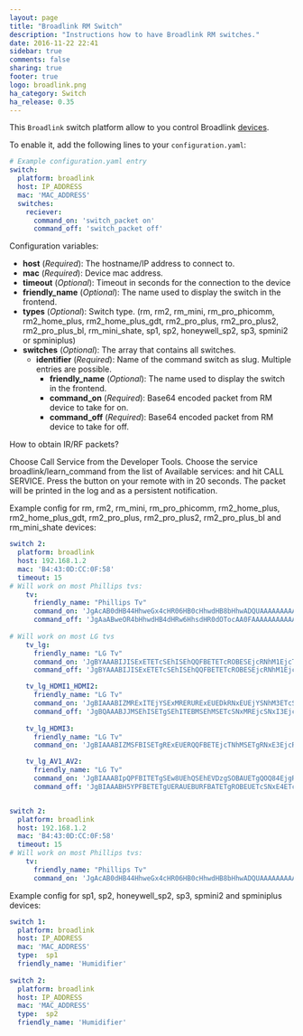 ```yaml
---
layout: page
title: "Broadlink RM Switch"
description: "Instructions how to have Broadlink RM switches."
date: 2016-11-22 22:41
sidebar: true
comments: false
sharing: true
footer: true
logo: broadlink.png
ha_category: Switch
ha_release: 0.35
---
```


This `Broadlink` switch platform allow to you control Broadlink [devices](http://www.ibroadlink.com/rm/).

To enable it, add the following lines to your `configuration.yaml`:

```yaml
# Example configuration.yaml entry
switch:
  platform: broadlink
  host: IP_ADDRESS
  mac: 'MAC_ADDRESS'
  switches:
    reciever:
      command_on: 'switch_packet on'
      command_off: 'switch_packet off'
```

Configuration variables:

- **host** (*Required*): The hostname/IP address to connect to.
- **mac** (*Required*):  Device mac address.
- **timeout** (*Optional*): Timeout in seconds for the connection to the device
- **friendly_name** (*Optional*): The name used to display the switch in the frontend.
- **types** (*Optional*): Switch type. (rm, rm2, rm_mini, rm_pro_phicomm, rm2_home_plus, rm2_home_plus_gdt, rm2_pro_plus, rm2_pro_plus2, rm2_pro_plus_bl, rm_mini_shate, sp1, sp2, honeywell_sp2, sp3, spmini2 or spminiplus)
- **switches** (*Optional*): The array that contains all switches.
  - **identifier** (*Required*): Name of the command switch as slug. Multiple entries are possible.
    - **friendly_name** (*Optional*): The name used to display the switch in the frontend.
    - **command_on** (*Required*): Base64 encoded packet from RM device to take for on.
    - **command_off** (*Required*): Base64 encoded packet from RM device to take for off.


How to obtain IR/RF packets?

Choose Call Service from the Developer Tools. Choose the service broadlink/learn_command from the list of Available services:  and hit CALL SERVICE. Press the button on your remote with in 20 seconds. The packet will be printed in the log and as a persistent notification.


Example config for rm, rm2, rm_mini, rm_pro_phicomm, rm2_home_plus, rm2_home_plus_gdt, rm2_pro_plus, rm2_pro_plus2, rm2_pro_plus_bl and rm_mini_shate devices:

```yaml
switch 2:
  platform: broadlink
  host: 192.168.1.2
  mac: 'B4:43:0D:CC:0F:58'
  timeout: 15
# Will work on most Phillips tvs:
    tv:
      friendly_name: "Phillips Tv"
      command_on: 'JgAcAB0dHB44HhweGx4cHR06HB0cHhwdHB8bHhwADQUAAAAAAAAAAAAAAAA='
      command_off: 'JgAaABweOR4bHhwdHB4dHRw6HhsdHR0dOTocAA0FAAAAAAAAAAAAAAAAAAA='
      
# Will work on most LG tvs
    tv_lg:
      friendly_name: "LG Tv"
      command_on: 'JgBYAAABIJISExETETcSEhISEhQQFBETETcROBESEjcRNhM1EjcTNRMTERISNxEUERMSExE2EjYSNhM2EhIROBE3ETcREhITEgAFGwABH0oSAAwzAAEfShEADQU='
      command_off: 'JgBYAAABIJISExETETcSEhISEhQQFBETETcROBESEjcRNhM1EjcTNRMTERISNxEUERMSExE2EjYSNhM2EhIROBE3ETcREhITEgAFGwABH0oSAAwzAAEfShEADQU='

    tv_lg_HDMI1_HDMI2:
      friendly_name: "LG Tv"
      command_on: 'JgBIAAABIZMRExITEjYSExMRERURExEUEDkRNxEUEjYSNhM3ETcSNxITETgSNhI2ExMQExE4ETYSNxIUERMSExE4ETcRFBETEQANBQ=='
      command_off: 'JgBQAAABJJMSEhISETgSEhITEBMSEhMSETcSNxMREjcSNxI3EjcSOBETERITNhM2EhITERM2EzcRNxI3ExISEhI3EjcRExETEgAFLQABJEoRAA0FAAAAAAAAAAA='
      
    tv_lg_HDMI3:
      friendly_name: "LG Tv"
      command_on: 'JgBIAAABIZMSFBISETgRExEUERQQFBETEjcTNhMSETgRNxE3EjcROBM2ERMSFBE4ERMSNxM2EjUSFBE2ETgRExM2ExITEhATEwANBQ=='

    tv_lg_AV1_AV2:
      friendly_name: "LG Tv"
      command_on: 'JgBIAAABIpQPFBITETgSEw8UEhQSEhEVDzgSOBAUETgQOQ84EjgRNxITETgSExA5EDgREhI3EhMROBMSEDkQFBETEjYTEhE4EQANBQ=='
      command_off: 'JgBIAAABH5YPFBETETgUERAUEBURFBATETgROBEUETcSNxE4ETcSOBISEBUQFREUEjUSFBA5ETcRNxE4ETkQOBAUEjcRFRAUEQANBQ=='


switch 2:
  platform: broadlink
  host: 192.168.1.2
  mac: 'B4:43:0D:CC:0F:58'
  timeout: 15
# Will work on most Phillips tvs:
    tv:
      friendly_name: "Phillips Tv"
      command_on: 'JgAcAB0dHB44HhweGx4cHR06HB0cHhwdHB8bHhwADQUAAAAAAAAAAAAAAAA='


``` 


 Example config for sp1, sp2, honeywell_sp2, sp3, spmini2 and spminiplus devices:

```yaml
switch 1:
  platform: broadlink
  host: IP_ADDRESS
  mac: 'MAC_ADDRESS'
  type:  sp1
  friendly_name: 'Humidifier'
  
switch 2:
  platform: broadlink
  host: IP_ADDRESS
  mac: 'MAC_ADDRESS'
  type:  sp2
  friendly_name: 'Humidifier'

``` 
